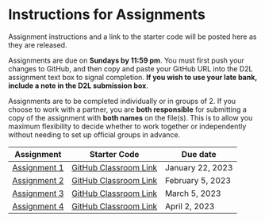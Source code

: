 # Instructions for Assignments
Assignment instructions and a link to the starter code will be posted here as they are released.

Assignments are due on **Sundays by 11:59 pm**. You must first push your changes to GitHub, and then copy and paste your GitHub URL into the D2L assignment text box to signal completion. **If you wish to use your late bank, include a note in the D2L submission box**.

Assignments are to be completed individually or in groups of 2. If you choose to work with a partner, you are **both responsible** for submitting a copy of the assignment with **both names** on the file(s). This is to allow you maximum flexibility to decide whether to work together or independently without needing to set up official groups in advance.

| Assignment                                | Starter Code                                                     | Due date         |
| ----------------------------------------- | ---------------------------------------------------------------- | ---------------- |
| [Assignment 1](01-algorithms)             | [GitHub Classroom Link](https://classroom.github.com/a/nozENsU3) | January 22, 2023 |
| [Assignment 2](02-ipo)                    | [GitHub Classroom Link](https://classroom.github.com/a/Q3Hdjb1t) | February 5, 2023 |
| [Assignment 3](03-functions-decisions.md) | [GitHub Classroom Link](https://classroom.github.com/a/qyDkb1T3) | March 5, 2023    |
| [Assignment 4](04-comprehensive.md)       | [GitHub Classroom Link](https://classroom.github.com/a/HfDY8xxK) | April 2, 2023    |
